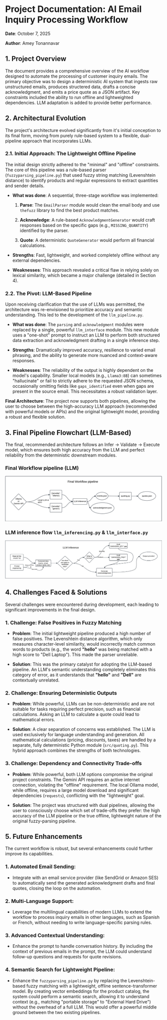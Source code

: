# Project Documentation: AI Email Inquiry Processing Workflow

**Date**: October 7, 2025

**Author**: Amey Tonannavar

## 1. Project Overview

The document provides a comprehensive overview of the AI workflow designed to automate the processing of customer inquiry emails. The primary objective was to design a deterministic AI system that ingests raw unstructured emails, produces structered data, drafts a concise acknowledgment, and emits a price quote as a JSON artifact. Key constraints included the ability to run offline and lightweighted dependencies. LLM adaptation is added to provide better performance.

## 2. Architectural Evolution

The project's architecture evolved significantly from it's initial conception to its final form, moving from purely rule-based system to a flexible, dual-pipeline approach that incorporates LLMs.

### 2.1. Initial Approach: The Lightweight Offline Pipeline

The initial design strictly adhered to the "minimal" and "offline" constraints. The core of this pipeline was a rule-based parser (`fuzzyparsing_pipeline.py`) that used fuzzy string matching (Levenshtein distance) to identify products and regular expressions to extract quantities and sender details.

- **What was done**: A sequential, three-stage workflow was implemented:

  1. **Parse**: The `EmailParser` module would clean the email body and use `thefuzz` library to find the best product matches.

  2. **Acknowledge**: A rule-based `AcknowledgmentGenerator` would craft responses based on the specific gaps (e.g., `MISSING_QUANTITY`) identified by the parser.

  3. **Quote**: A deterministic `QuoteGenerator` would perform all financial calculations.

- **Strengths**: Fast, lightweight, and worked completely offline without any external dependencies.

- **Weaknesses**: This approach revealed a critical flaw in relying solely on lexical similarity, which became a major challenge (detailed in Section 4).

### 2.2. The Pivot: LLM-Based Pipeline

Upon receiving clarification that the use of LLMs was permitted, the architecture was re-envisioned to prioritize accuracy and semantic understanding. This led to the development of the `llm_pipeline.py`.

- **What was done**: The `parsing` and `acknowledgment` modules were replaced by a single, powerful `llm_interface` module. This new module uses a "one-shot" prompt to instruct an LLM to perform both structured data extraction and acknowledgment drafting in a single inference step.

- **Strengths**: Dramatically improved accuracy, resilience to varied email phrasing, and the ability to generate more nuanced and context-aware responses.

- **Weaknesses**: The reliability of the output is highly dependent on the model's capability. Smaller local models (e.g., `Llama3:8B`) can sometimes "hallucinate" or fail to strictly adhere to the requested JSON schema, occasionally omitting fields like `gaps_identified` even when gaps are present in the source email. This necessitates a robust validation layer.

**Final Architecture**: The project now supports both pipelines, allowing the user to choose between the high-accuracy LLM approach (recommended with powerful models or APIs) and the original lightweight model, providing a robust and flexible solution.

## 3. Final Pipeline Flowchart (LLM-Based)

The final, recommended architecture follows an Infer -> Validate -> Execute model, which ensures both high accuracy from the LLM and perfect reliability from the deterministic downstream modules.

### Final Workflow pipeline (LLM)

![Final Workflow pipeline](assets/Final_workflow.png)

### LLM inference flow `llm_inferencing.py` & `llm_interface.py`

![LLM Inference Flow](assets/LLM_inference.png)

## 4. Challenges Faced & Solutions

Several challenges were encountered during development, each leading to significant improvements in the final design.

### 1. Challenge: False Positives in Fuzzy Matching

- **Problem**: The initial lightweight pipeline produced a high number of false positives. The Levenshtein distance algorithm, which only measures character-level similarity, would incorrectly match common words to products (e.g., the word **"hello"** was being matched with a high score to "Dell Laptop"). This made the parser unreliable.

- **Solution**: This was the primary catalyst for adopting the LLM-based pipeline. An LLM's semantic understanding completely eliminates this category of error, as it understands that **"hello"** and **"Dell"** are contextually unrelated.

### 2. Challenge: Ensuring Deterministic Outputs

- **Problem**: While powerful, LLMs can be non-deterministic and are not suitable for tasks requiring perfect precision, such as financial calculations. Asking an LLM to calculate a quote could lead to mathematical errors.

- **Solution**: A clear separation of concerns was established. The LLM is used exclusively for language understanding and generation. All mathematical calculations (pricing, discounts, taxes) are handled by a separate, fully deterministic Python module (`src/quoting.py`). This hybrid approach combines the strengths of both technologies.

### 3. Challenge: Dependency and Connectivity Trade-offs

- **Problem**: While powerful, both LLM options compromise the original project constraints. The Gemini API requires an active internet connection, violating the "offline" requirement. The local Ollama model, while offline, requires a large model download and significant dependencies (`requests`), conflicting with the "lightweight" goal.

- **Solution**: The project was structured with dual pipelines, allowing the user to consciously choose which set of trade-offs they prefer: the high accuracy of the LLM pipeline or the true offline, lightweight nature of the original fuzzy-parsing pipeline.

## 5. Future Enhancements

The current workflow is robust, but several enhancements could further improve its capabilities.

### 1. Automated Email Sending:

- Integrate with an email service provider (like SendGrid or Amazon SES) to automatically send the generated acknowledgment drafts and final quotes, closing the loop on the automation.

### 2. Multi-Language Support:

- Leverage the multilingual capabilities of modern LLMs to extend the workflow to process inquiry emails in other languages, such as Spanish or French, without needing to write language-specific parsing rules.

### 3. Advanced Contextual Understanding:

- Enhance the prompt to handle conversation history. By including the context of previous emails in the prompt, the LLM could understand follow-up questions and requests for quote revisions.

### 4. Semantic Search for Lightweight Pipeline:

- Enhance the `fuzzyparsing_pipeline.py` by replacing the Levenshtein-based fuzzy matching with a lightweight, offline sentence-transformer model. By creating vector embeddings for the product catalog, the system could perform a semantic search, allowing it to understand context (e.g., matching "portable storage" to "External Hard Drive") without the overhead of a full LLM. This would offer a powerful middle ground between the two existing pipelines.
